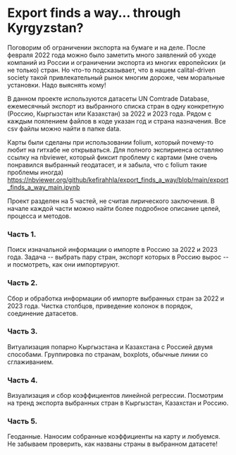 # Export finds a way... through Kyrgyzstan?
Поговорим об ограничении экспорта на бумаге и на деле. После февраля 2022 года можно было заметить много заявлений об уходе компаний из России и ограничении экспорта из многих европейских (и не только) стран. Но что-то подсказывает, что в нашем calital-driven society такой привлекательный рынок многим дороже, чем моральные установки. Надо выяснять кому!

В данном проекте используются датасеты UN Comtrade Database, ежемесячный экспорт из выбранного списка стран в одну конкретную (Россию, Кыргызстан или Казахстан) за 2022 и 2023 года. Рядом с каждым поялением файлов в коде указан год и страна назначения. Все csv файлы можно найти в папке data.

Карты были сделаны при использовании folium, который почему-то любит на гитхабе не открываться. Для полного экспириенса оставляю ссылку на nbviewer, который фиксит проблему с картами (мне очень понравился выбранный геодатасет, и я забыла, что с folium такие проблемы иногда)
https://nbviewer.org/github/kefirahhla/export_finds_a_way/blob/main/export_finds_a_way_main.ipynb

Проект разделен на 5 частей, не считая лирического заключения. В начале каждой части можно найти более подробное описание целей, процесса и методов.
### Часть 1. 
Поиск изначальной информации о импорте в Россию за 2022 и 2023 года. Задача -- выбрать пару стран, экспорт которых в Россию вырос -- и посмотреть, как они импортируют.
### Часть 2. 
Сбор и обработка информации об импорте выбранных стран за 2022 и 2023 года. Чистка столбцов, приведение колонок в порядок, соединение датасетов.
### Часть 3.
Витуализация попарно Кыргызстана и Казахстана с Россией двумя способами. Группировка по странам, boxplots, обычные линии со сглаживанием.
### Часть 4.
Визуализация и сбор коэффициентов линейной регрессии. Посмотрим на тренд экспорта выбранных стран в Кыргызстан, Казахстан и Россию.
### Часть 5.
Геоданные. Наносим собранные коэффициенты на карту и любуемся. Не забываем проверить, как названы страны в выбранном датасете!



